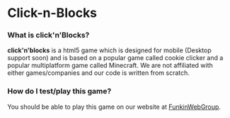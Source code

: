 # **Click-n-Blocks**
### What is **click'n'Blocks**?
**click'n'blocks** is a html5 game which is designed for mobile (Desktop support soon) and is based on a popular game called cookie clicker and a popular multiplatform game called Minecraft. We are not affiliated with either games/companies and our code is written from scratch.

### How do I test/play this game?
You should be able to play this game on our website at [FunkinWebGroup](http://funkinwebgroup.cf/).
